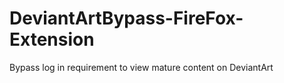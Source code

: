 # DeviantArtBypass-FireFox-Extension
Bypass log in requirement to view mature content on DeviantArt
